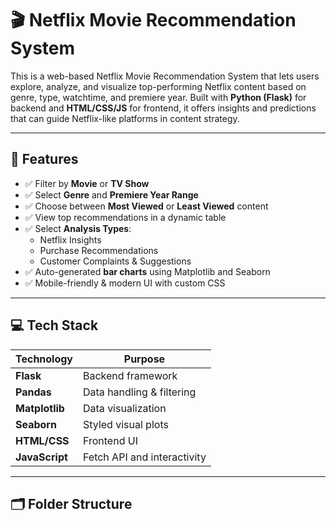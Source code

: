 # 🎬 Netflix Movie Recommendation System

This is a web-based Netflix Movie Recommendation System that lets users explore, analyze, and visualize top-performing Netflix content based on genre, type, watchtime, and premiere year. Built with **Python (Flask)** for backend and **HTML/CSS/JS** for frontend, it offers insights and predictions that can guide Netflix-like platforms in content strategy.

---

## 🌟 Features

- ✅ Filter by **Movie** or **TV Show**
- ✅ Select **Genre** and **Premiere Year Range**
- ✅ Choose between **Most Viewed** or **Least Viewed** content
- ✅ View top recommendations in a dynamic table
- ✅ Select **Analysis Types**:
  - Netflix Insights
  - Purchase Recommendations
  - Customer Complaints & Suggestions
- ✅ Auto-generated **bar charts** using Matplotlib and Seaborn
- ✅ Mobile-friendly & modern UI with custom CSS

---

## 💻 Tech Stack

| Technology | Purpose |
|------------|---------|
| **Flask**  | Backend framework |
| **Pandas** | Data handling & filtering |
| **Matplotlib** | Data visualization |
| **Seaborn** | Styled visual plots |
| **HTML/CSS** | Frontend UI |
| **JavaScript** | Fetch API and interactivity |

---

## 🗂️ Folder Structure

